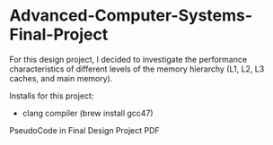 # Advanced-Computer-Systems-Final-Project
For this design project, I decided to investigate the performance characteristics of different levels of the memory hierarchy (L1, L2, L3 caches, and main memory).

Installs for this project:<br />
- clang compiler (brew install gcc47)

PseudoCode in Final Design Project PDF
